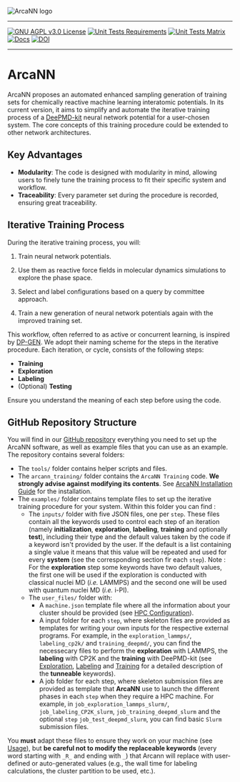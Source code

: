 ![ArcaNN logo](./doc/_static/arcann_logo.svg)

---

[![GNU AGPL v3.0 License](https://img.shields.io/github/license/arcann-chem/arcann_training.svg)](https://github.com/arcann-chem/arcann_training/blob/main/LICENSE)
[![Unit Tests Requirements](https://github.com/arcann-chem/arcann/actions/workflows/unittests_requirements.yml/badge.svg)](https://github.com/arcann-chem/arcann/actions/workflows/unittests_requirements.yml)
[![Unit Tests Matrix](https://github.com/arcann-chem/arcann/actions/workflows/unittests_matrix.yml/badge.svg?branch=main)](https://github.com/arcann-chem/arcann/actions/workflows/unittests_matrix.yml)
[![Docs](https://github.com/arcann-chem/arcann/actions/workflows/docs.yml/badge.svg?branch=main)](https://github.com/arcann-chem/arcann/actions/workflows/docs.yml)
[![DOI](https://img.shields.io/badge/DOI-10.48550%2FarXiv.2407.07751-blue)](https://doi.org/10.48550/arXiv.2407.07751)

---

# ArcaNN #

ArcaNN proposes an automated enhanced sampling generation of training sets for chemically reactive machine learning interatomic potentials.
In its current version, it aims to simplify and automate the iterative training process of a [DeePMD-kit](https://doi.org/10.1063/5.0155600) neural network potential for a user-chosen system.
The core concepts of this training procedure could be extended to other network architectures.

## Key Advantages ##

- **Modularity**: The code is designed with modularity in mind, allowing users to finely tune the training process to fit their specific system and workflow.
- **Traceability**: Every parameter set during the procedure is recorded, ensuring great traceability.

## Iterative Training Process ##

During the iterative training process, you will:

1. Train neural network potentials.

2. Use them as reactive force fields in molecular dynamics simulations to explore the phase space.

3. Select and label configurations based on a query by committee approach.

4. Train a new generation of neural network potentials again with the improved training set.

This workflow, often referred to as active or concurrent learning, is inspired by [DP-GEN](https://doi.org/10.1016/j.cpc.2020.107206).
We adopt their naming scheme for the steps in the iterative procedure. Each iteration, or cycle, consists of the following steps:

- **Training**
- **Exploration**
- **Labeling**
- (Optional) **Testing**

Ensure you understand the meaning of each step before using the code.

## GitHub Repository Structure ##

You will find in our [GitHub repository](https://github.com/arcann-chem/arcann_training/) everything you need to set up the ArcaNN software, as well as example files that you can use as an example. The repository contains several folders:

- The `tools/` folder contains helper scripts and files.
- The `arcann_training/` folder contains the `ArcaNN Training` code. **We strongly advise against modifying its contents**. See [ArcaNN Installation Guide](./getting-started/installation.md) for the installation. 
- The `examples/` folder contains template files to set up the iterative training procedure for your system. Within this folder you can find : 
  - The `inputs/` folder with five JSON files, one per `step`.
These files contain all the keywords used to control each step of an iteration (namely **initialization**, **exploration**, **labeling**, **training** and optionally **test**), including their type and the default values taken by the code if a keyword isn't provided by the user.
If the default is a list containing a single value it means that this value will be repeated and used for every **system** (see the corresponding section fir each `step`).
Note : For the **exploration** step some keywords have two default values, the first one will be used if the exploration is conducted with classical nuclei MD (*i.e.* LAMMPS) and the second one will be used with quantum nuclei MD (*i.e.* i-PI). 
  - The `user_files/` folder with:
    - A `machine.json` template file where all the information about your cluster should be provided (see [HPC Configuration](./getting-started/hpc_conf.md)).
    - A input folder for each `step`, where skeleton files are provided as templates for writing your own inputs for the respective external programs.
    For example, in the `exploration_lammps/`, `labeling_cp2k/` and `training_deepmd/`, you can find the necessecary files to perform the **exploration** with LAMMPS, the **labeling** with CP2K and the **training** with DeePMD-kit (see [Exploration](./usage/exploration), [Labeling](./usage/labeling) and [Training](./usage/training) for a detailed description of the **tunneable** keywords).
    - A job folder for each step, where skeleton submission files are provided as template that **ArcaNN** use to launch the different phases in each `step` when they require a HPC machine.
    For example, in `job_exploration_lammps_slurm/`, `job_labeling_CP2K_slurm`, `job_training_deepmd_slurm` and the optional `step` `job_test_deepmd_slurm`, you can find basic `Slurm` submission files.

You **must** adapt these files to ensure they work on your machine (see [Usage](./usage/iter_prerequisites.md)), but **be careful not to modify the replaceable keywords** (every word starting with `_R_` and ending with `_`) that Arcann will replace with user-defined or auto-generated values (e.g., the wall time for labeling calculations, the cluster partition to be used, etc.).


